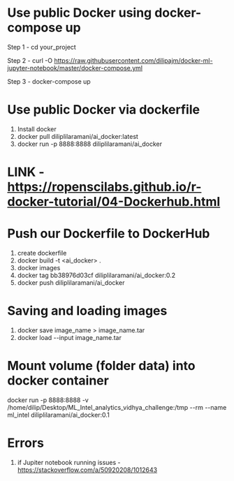 # Use public Docker using docker-compose up

Step 1 - cd your_project

Step 2 - curl -O https://raw.githubusercontent.com/dilipajm/docker-ml-jupyter-notebook/master/docker-compose.yml

Step 3 - docker-compose up

# Use public Docker via dockerfile
1. Install docker
2. docker pull diliplilaramani/ai_docker:latest
3. docker run -p 8888:8888 diliplilaramani/ai_docker

# LINK - https://ropenscilabs.github.io/r-docker-tutorial/04-Dockerhub.html

# Push our Dockerfile to DockerHub
1. create dockerfile
2. docker build -t <ai_docker> .
3. docker images
4. docker tag bb38976d03cf diliplilaramani/ai_docker:0.2
5. docker push diliplilaramani/ai_docker

# Saving and loading images
1. docker save image_name > image_name.tar
2. docker load --input image_name.tar

# Mount volume (folder data) into docker container
docker run -p 8888:8888 -v /home/dilip/Desktop/ML_Intel_analytics_vidhya_challenge:/tmp --rm --name ml_intel diliplilaramani/ai_docker:0.1

# Errors
1. if Jupiter notebook running issues - https://stackoverflow.com/a/50920208/1012643
